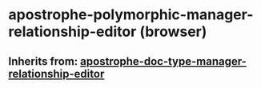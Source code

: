 # apostrophe-polymorphic-manager-relationship-editor (browser)
## Inherits from: [apostrophe-doc-type-manager-relationship-editor](../apostrophe-doc-type-manager/browser-apostrophe-doc-type-manager-relationship-editor.md)

